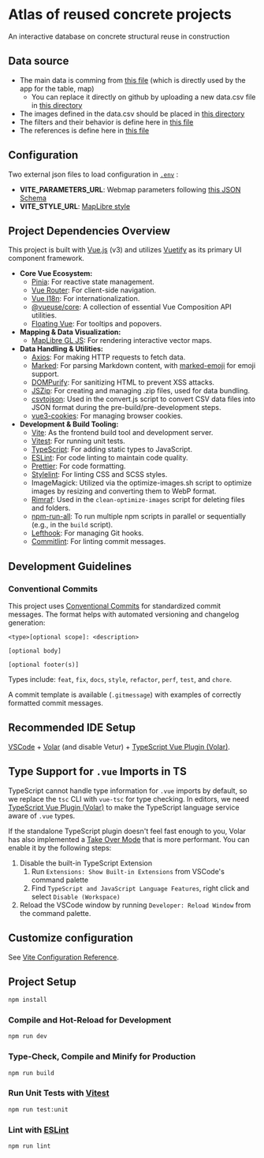 # Atlas of reused concrete projects
An interactive database on concrete structural reuse in construction

## Data source

- The main data is comming from [this file](https://github.com/EPFL-ENAC/sxl-recrete-atlas/blob/main/src/assets/data/data.csv) (which is directly used by the app for the table, map)
   - You can replace it directly on github by uploading a new data.csv file in [this directory](https://github.com/EPFL-ENAC/sxl-recrete-atlas/blob/main/src/assets/data)
- The images defined in the data.csv should be placed in [this directory](https://github.com/EPFL-ENAC/sxl-recrete-atlas/blob/main/public/images)
- The filters and their behavior is define here in [this file](https://github.com/EPFL-ENAC/sxl-recrete-atlas/blob/main/src/assets/data/keys.csv)
- The references is define here in  [this file](https://github.com/EPFL-ENAC/sxl-recrete-atlas/blob/main/src/assets/data/references.csv)


## Configuration

Two external json files to load configuration in [`.env`](.env) :

- **VITE_PARAMETERS_URL**: Webmap parameters following [this JSON Schema](schema/parameters.schema.json)
- **VITE_STYLE_URL**: [MapLibre style](https://maplibre.org/maplibre-style-spec)


## Project Dependencies Overview

This project is built with [Vue.js](https://vuejs.org/) (v3) and utilizes [Vuetify](https://vuetifyjs.com/) as its primary UI component framework.

*   **Core Vue Ecosystem:**
    *   [Pinia](https://pinia.vuejs.org/): For reactive state management.
    *   [Vue Router](https://router.vuejs.org/): For client-side navigation.
    *   [Vue I18n](https://vue-i18n.intlify.dev/): For internationalization.
    *   [@vueuse/core](https://vueuse.org/): A collection of essential Vue Composition API utilities.
    *   [Floating Vue](https://floating-vue.starpad.dev/): For tooltips and popovers.
*   **Mapping & Data Visualization:**
    *   [MapLibre GL JS](https://maplibre.org/): For rendering interactive vector maps.
*   **Data Handling & Utilities:**
    *   [Axios](https://axios-http.com/): For making HTTP requests to fetch data.
    *   [Marked](https://marked.js.org/): For parsing Markdown content, with [marked-emoji](https://github.com/UziTech/marked-emoji) for emoji support.
    *   [DOMPurify](https://github.com/cure53/DOMPurify): For sanitizing HTML to prevent XSS attacks.
    *   [JSZip](https://stuk.github.io/jszip/): For creating and managing .zip files, used for data bundling.
    *   [csvtojson](https://github.com/Keyang/node-csvtojson): Used in the convert.js script to convert CSV data files into JSON format during the pre-build/pre-development steps.
    *   [vue3-cookies](https://github.com/KanHarI/vue3-cookies): For managing browser cookies.
*   **Development & Build Tooling:**
    *   [Vite](https://vitejs.dev/): As the frontend build tool and development server.
    *   [Vitest](https://vitest.dev/): For running unit tests.
    *   [TypeScript](https://www.typescriptlang.org/): For adding static types to JavaScript.
    *   [ESLint](https://eslint.org/): For code linting to maintain code quality.
    *   [Prettier](https://prettier.io/): For code formatting.
    *   [Stylelint](https://stylelint.io/): For linting CSS and SCSS styles.
    *   ImageMagick: Utilized via the optimize-images.sh script to optimize images by resizing and converting them to WebP format.
    *   [Rimraf](https://github.com/isaacs/rimraf): Used in the `clean-optimize-images` script for deleting files and folders.
    *   [npm-run-all](https://github.com/mysticatea/npm-run-all): To run multiple npm scripts in parallel or sequentially (e.g., in the `build` script).
    *   [Lefthook](https://github.com/evilmartians/lefthook): For managing Git hooks.
    *   [Commitlint](https://commitlint.js.org/): For linting commit messages.


## Development Guidelines

### Conventional Commits

This project uses [Conventional Commits](https://www.conventionalcommits.org/) for standardized commit messages. The format helps with automated versioning and changelog generation:

```
<type>[optional scope]: <description>

[optional body]

[optional footer(s)]
```

Types include: `feat`, `fix`, `docs`, `style`, `refactor`, `perf`, `test`, and `chore`.

A commit template is available (`.gitmessage`) with examples of correctly formatted commit messages.

## Recommended IDE Setup

[VSCode](https://code.visualstudio.com/) + [Volar](https://marketplace.visualstudio.com/items?itemName=Vue.volar) (and disable Vetur) + [TypeScript Vue Plugin (Volar)](https://marketplace.visualstudio.com/items?itemName=Vue.vscode-typescript-vue-plugin).

## Type Support for `.vue` Imports in TS

TypeScript cannot handle type information for `.vue` imports by default, so we replace the `tsc` CLI with `vue-tsc` for type checking. In editors, we need [TypeScript Vue Plugin (Volar)](https://marketplace.visualstudio.com/items?itemName=Vue.vscode-typescript-vue-plugin) to make the TypeScript language service aware of `.vue` types.

If the standalone TypeScript plugin doesn't feel fast enough to you, Volar has also implemented a [Take Over Mode](https://github.com/johnsoncodehk/volar/discussions/471#discussioncomment-1361669) that is more performant. You can enable it by the following steps:

1. Disable the built-in TypeScript Extension
   1. Run `Extensions: Show Built-in Extensions` from VSCode's command palette
   2. Find `TypeScript and JavaScript Language Features`, right click and select `Disable (Workspace)`
2. Reload the VSCode window by running `Developer: Reload Window` from the command palette.

## Customize configuration

See [Vite Configuration Reference](https://vitejs.dev/config/).

## Project Setup

```sh
npm install
```

### Compile and Hot-Reload for Development

```sh
npm run dev
```

### Type-Check, Compile and Minify for Production

```sh
npm run build
```

### Run Unit Tests with [Vitest](https://vitest.dev/)

```sh
npm run test:unit
```

### Lint with [ESLint](https://eslint.org/)

```sh
npm run lint
```
